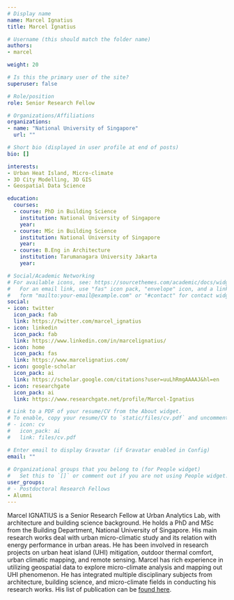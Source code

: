 ```yaml
---
# Display name
name: Marcel Ignatius
title: Marcel Ignatius

# Username (this should match the folder name)
authors:
- marcel

weight: 20

# Is this the primary user of the site?
superuser: false

# Role/position
role: Senior Research Fellow

# Organizations/Affiliations
organizations:
- name: "National University of Singapore"
  url: ""

# Short bio (displayed in user profile at end of posts)
bio: []

interests:
- Urban Heat Island, Micro-climate
- 3D City Modelling, 3D GIS
- Geospatial Data Science

education:
  courses:
  - course: PhD in Building Science
    institution: National University of Singapore
    year: 
  - course: MSc in Building Science
    institution: National University of Singapore
    year: 
  - course: B.Eng in Architecture
    institution: Tarumanagara University Jakarta
    year: 

# Social/Academic Networking
# For available icons, see: https://sourcethemes.com/academic/docs/widgets/#icons
#   For an email link, use "fas" icon pack, "envelope" icon, and a link in the
#   form "mailto:your-email@example.com" or "#contact" for contact widget.
social:
- icon: twitter
  icon_pack: fab
  link: https://twitter.com/marcel_ignatius
- icon: linkedin
  icon_pack: fab
  link: https://www.linkedin.com/in/marcelignatius/
- icon: home
  icon_pack: fas
  link: https://www.marcelignatius.com/
- icon: google-scholar
  icon_pack: ai
  link: https://scholar.google.com/citations?user=uuLhRmgAAAAJ&hl=en
- icon: researchgate
  icon_pack: ai
  link: https://www.researchgate.net/profile/Marcel-Ignatius

# Link to a PDF of your resume/CV from the About widget.
# To enable, copy your resume/CV to `static/files/cv.pdf` and uncomment the lines below.  
# - icon: cv
#   icon_pack: ai
#   link: files/cv.pdf

# Enter email to display Gravatar (if Gravatar enabled in Config)
email: ""
  
# Organizational groups that you belong to (for People widget)
#   Set this to `[]` or comment out if you are not using People widget.  
user_groups:
# - Postdoctoral Research Fellows
- Alumni
---
```


Marcel IGNATIUS is a Senior Research Fellow at Urban Analytics Lab, with architecture and building science background.
He holds a PhD and MSc from the Building Department, National University of Singapore.
His main research works deal with urban micro-climatic study and its relation with energy performance in urban areas.
He has been involved in research projects on urban heat island (UHI) mitigation, outdoor thermal comfort, urban climatic mapping, and remote sensing.
Marcel has rich experience in utilizing geospatial data to explore micro-climate analysis and mapping out UHI phenomenon.
He has integrated multiple disciplinary subjects from architecture, building science, and micro-climate fields in conducting his research works.
His list of publication can be [found here](https://www.marcelignatius.com/journals).

